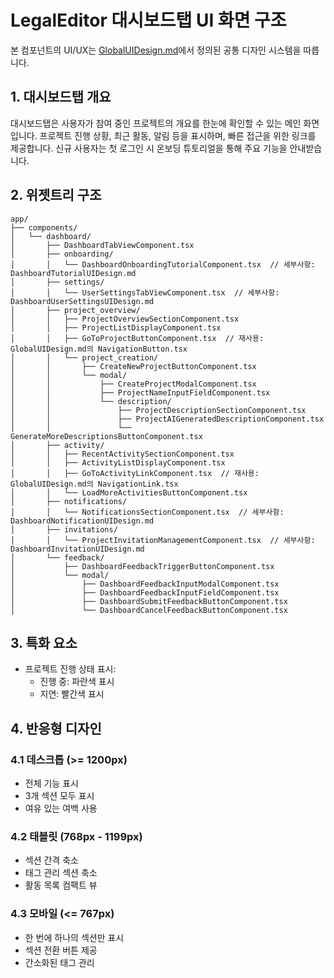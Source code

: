 # LegalEditor 대시보드탭 UI 화면 구조

본 컴포넌트의 UI/UX는 [GlobalUIDesign.md](../../ui_structure/GlobalUIDesign.md)에서 정의된 공통 디자인 시스템을 따릅니다.

## 1. 대시보드탭 개요
대시보드탭은 사용자가 참여 중인 프로젝트의 개요를 한눈에 확인할 수 있는 메인 화면입니다. 프로젝트 진행 상황, 최근 활동, 알림 등을 표시하며, 빠른 접근을 위한 링크를 제공합니다. 신규 사용자는 첫 로그인 시 온보딩 튜토리얼을 통해 주요 기능을 안내받습니다.

## 2. 위젯트리 구조
```
app/
├── components/
│   └── dashboard/
│       ├── DashboardTabViewComponent.tsx
│       ├── onboarding/
│       │   └── DashboardOnboardingTutorialComponent.tsx  // 세부사항: DashboardTutorialUIDesign.md
│       ├── settings/
│       │   └── UserSettingsTabViewComponent.tsx  // 세부사항: DashboardUserSettingsUIDesign.md
│       ├── project_overview/
│       │   ├── ProjectOverviewSectionComponent.tsx
│       │   ├── ProjectListDisplayComponent.tsx
│       │   ├── GoToProjectButtonComponent.tsx  // 재사용: GlobalUIDesign.md의 NavigationButton.tsx
│       │   └── project_creation/
│       │       ├── CreateNewProjectButtonComponent.tsx
│       │       └── modal/
│       │           ├── CreateProjectModalComponent.tsx
│       │           ├── ProjectNameInputFieldComponent.tsx
│       │           └── description/
│       │               ├── ProjectDescriptionSectionComponent.tsx
│       │               ├── ProjectAIGeneratedDescriptionComponent.tsx
│       │               └── GenerateMoreDescriptionsButtonComponent.tsx
│       ├── activity/
│       │   ├── RecentActivitySectionComponent.tsx
│       │   ├── ActivityListDisplayComponent.tsx
│       │   ├── GoToActivityLinkComponent.tsx  // 재사용: GlobalUIDesign.md의 NavigationLink.tsx
│       │   └── LoadMoreActivitiesButtonComponent.tsx
│       ├── notifications/
│       │   └── NotificationsSectionComponent.tsx  // 세부사항: DashboardNotificationUIDesign.md
│       ├── invitations/
│       │   └── ProjectInvitationManagementComponent.tsx  // 세부사항: DashboardInvitationUIDesign.md
│       └── feedback/
│           ├── DashboardFeedbackTriggerButtonComponent.tsx
│           └── modal/
│               ├── DashboardFeedbackInputModalComponent.tsx
│               ├── DashboardFeedbackInputFieldComponent.tsx
│               ├── DashboardSubmitFeedbackButtonComponent.tsx
│               └── DashboardCancelFeedbackButtonComponent.tsx
```

## 3. 특화 요소
- 프로젝트 진행 상태 표시:
  - 진행 중: 파란색 표시
  - 지연: 빨간색 표시

## 4. 반응형 디자인
### 4.1 데스크톱 (>= 1200px)
- 전체 기능 표시
- 3개 섹션 모두 표시
- 여유 있는 여백 사용

### 4.2 태블릿 (768px - 1199px)
- 섹션 간격 축소
- 태그 관리 섹션 축소
- 활동 목록 컴팩트 뷰

### 4.3 모바일 (<= 767px)
- 한 번에 하나의 섹션만 표시
- 섹션 전환 버튼 제공
- 간소화된 태그 관리